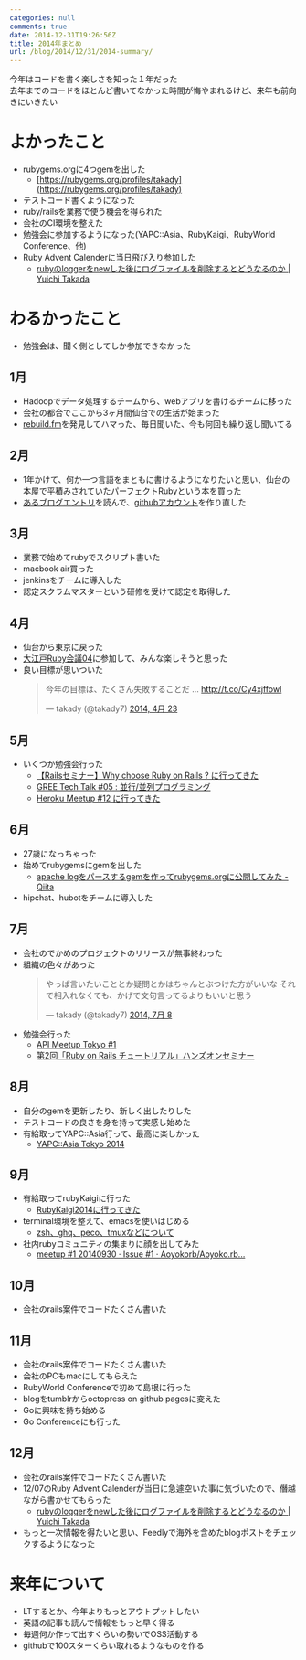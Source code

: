 ```yaml
---
categories: null
comments: true
date: 2014-12-31T19:26:56Z
title: 2014年まとめ
url: /blog/2014/12/31/2014-summary/
---
```


今年はコードを書く楽しさを知った１年だった  
去年までのコードをほとんど書いてなかった時間が悔やまれるけど、来年も前向きにいきたい  

# よかったこと
- rubygems.orgに4つgemを出した
  - [https://rubygems.org/profiles/takady](https://rubygems.org/profiles/takady)
- テストコード書くようになった
- ruby/railsを業務で使う機会を得られた
- 会社のCI環境を整えた
- 勉強会に参加するようになった(YAPC::Asia、RubyKaigi、RubyWorld Conference、他)
- Ruby Advent Calenderに当日飛び入り参加した
  - [rubyのloggerをnewした後にログファイルを削除するとどうなるのか | Yuichi Takada](http://takady.github.io/blog/2014/12/07/file-safe-logger/)

# わるかったこと
- 勉強会は、聞く側としてしか参加できなかった

## 1月
- Hadoopでデータ処理するチームから、webアプリを書けるチームに移った
- 会社の都合でここから3ヶ月間仙台での生活が始まった
- [rebuild.fm](http://rebuild.fm/)を発見してハマった、毎日聞いた、今も何回も繰り返し聞いてる

## 2月
- 1年かけて、何か一つ言語をまともに書けるようになりたいと思い、仙台の本屋で平積みされていたパーフェクトRubyという本を買った
- [あるブログエントリ](http://tagomoris.hatenablog.com/entry/2014/02/25/091607)を読んで、[githubアカウント](https://github.com/takady)を作り直した

## 3月
- 業務で始めてrubyでスクリプト書いた
- macbook air買った
- jenkinsをチームに導入した
- 認定スクラムマスターという研修を受けて認定を取得した

## 4月
- 仙台から東京に戻った
- [大江戸Ruby会議04](http://regional.rubykaigi.org/oedo04/)に参加して、みんな楽しそうと思った
- 良い目標が思いついた
    <blockquote class="twitter-tweet" lang="ja"><p>今年の目標は、たくさん失敗することだ … <a href="http://t.co/Cy4xjffowl">http://t.co/Cy4xjffowl</a></p>&mdash; takady (@takady7) <a href="https://twitter.com/takady7/status/458937108955004928">2014, 4月 23</a></blockquote>
<script async src="//platform.twitter.com/widgets.js" charset="utf-8"></script>

## 5月
- いくつか勉強会行った
  - [【Railsセミナー】Why choose Ruby on Rails ? に行ってきた](http://takady7.tumblr.com/post/85298039456/rails-why-choose-ruby-on-rails)
  - [GREE Tech Talk #05 : 並行/並列プログラミング](http://takady7.tumblr.com/post/85727186336/gree-tech-talk-05)
  - [Heroku Meetup #12 に行ってきた](http://takady7.tumblr.com/post/86500885716/heroku-meetup-12)

## 6月
- 27歳になっちゃった
- 始めてrubygemsにgemを出した
  - [apache logをパースするgemを作ってrubygems.orgに公開してみた - Qiita](http://qiita.com/takady/items/a4858c09b56e2b185814)
- hipchat、hubotをチームに導入した

## 7月
- 会社のでかめのプロジェクトのリリースが無事終わった
- 組織の色々があった
    <blockquote class="twitter-tweet" lang="ja"><p>やっぱ言いたいこととか疑問とかはちゃんとぶつけた方がいいな&#10;それで相入れなくても、かげで文句言ってるよりもいいと思う</p>&mdash; takady (@takady7) <a href="https://twitter.com/takady7/status/486426378556813313">2014, 7月 8</a></blockquote>
<script async src="//platform.twitter.com/widgets.js" charset="utf-8"></script>
- 勉強会行った
  - [API Meetup Tokyo #1](http://takady7.tumblr.com/post/91457205306/api-meetup-tokyo-1)
  - [第2回「Ruby on Rails チュートリアル」ハンズオンセミナー](http://takady7.tumblr.com/post/92888711266/2-ruby-on-rails)

## 8月
- 自分のgemを更新したり、新しく出したりした
- テストコードの良さを身を持って実感し始めた
- 有給取ってYAPC::Asia行って、最高に楽しかった
  - [YAPC::Asia Tokyo 2014](http://takady7.tumblr.com/post/96242359616/yapc-asia-tokyo-2014)

## 9月
- 有給取ってrubyKaigiに行った
  - [RubyKaigi2014に行ってきた](http://takady7.tumblr.com/post/98302265911/rubykaigi2014)
- terminal環境を整えて、emacsを使いはじめる
  - [zsh、ghq、peco、tmuxなどについて](http://takady7.tumblr.com/post/98303277811/zsh-ghq-peco-tmux)
- 社内rubyコミュニティの集まりに顔を出してみた
  - [meetup #1 20140930 · Issue #1 · Aoyokorb/Aoyoko.rb...](http://takady7.tumblr.com/post/98803250651/meetup-1-20140930-issue-1-aoyokorb-aoyoko-rb)

## 10月
- 会社のrails案件でコードたくさん書いた

## 11月
- 会社のrails案件でコードたくさん書いた
- 会社のPCもmacにしてもらえた
- RubyWorld Conferenceで初めて島根に行った
- blogをtumblrからoctopress on github pagesに変えた
- Goに興味を持ち始める
- Go Conferenceにも行った

## 12月
- 会社のrails案件でコードたくさん書いた
- 12/07のRuby Advent Calenderが当日に急遽空いた事に気づいたので、僭越ながら書かせてもらった
  - [rubyのloggerをnewした後にログファイルを削除するとどうなるのか | Yuichi Takada](http://takady.github.io/blog/2014/12/07/file-safe-logger/)
- もっと一次情報を得たいと思い、Feedlyで海外を含めたblogポストをチェックするようになった

# 来年について
- LTするとか、今年よりもっとアウトプットしたい
- 英語の記事も読んで情報をもっと早く得る
- 毎週何か作って出すくらいの勢いでOSS活動する
- githubで100スターくらい取れるようなものを作る

